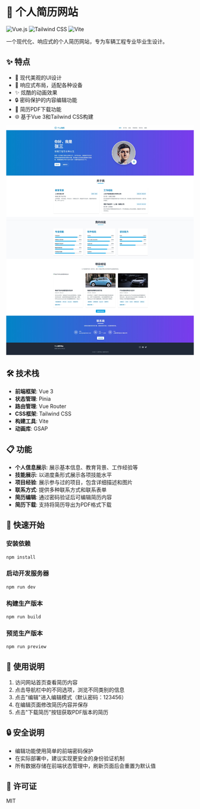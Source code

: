 # 🚀 个人简历网站

![Vue.js](https://img.shields.io/badge/Vue.js-4FC08D?style=for-the-badge&logo=vue.js&logoColor=white)
![Tailwind CSS](https://img.shields.io/badge/Tailwind_CSS-38B2AC?style=for-the-badge&logo=tailwind-css&logoColor=white)
![Vite](https://img.shields.io/badge/Vite-646CFF?style=for-the-badge&logo=vite&logoColor=white)

一个现代化、响应式的个人简历网站，专为车辆工程专业毕业生设计。

## ✨ 特点

- 🎨 现代美观的UI设计
- 📱 响应式布局，适配各种设备
- ✨ 炫酷的动画效果
- 🔒 密码保护的内容编辑功能
- 📄 简历PDF下载功能
- 🌐 基于Vue 3和Tailwind CSS构建

![示例](示例.jpeg)

## 🛠️ 技术栈

- **前端框架**: Vue 3
- **状态管理**: Pinia
- **路由管理**: Vue Router
- **CSS框架**: Tailwind CSS
- **构建工具**: Vite
- **动画库**: GSAP

## 📋 功能

- **个人信息展示**: 展示基本信息、教育背景、工作经验等
- **技能展示**: 以进度条形式展示各项技能水平
- **项目经验**: 展示参与过的项目，包含详细描述和图片
- **联系方式**: 提供多种联系方式和联系表单
- **简历编辑**: 通过密码验证后可编辑简历内容
- **简历下载**: 支持将简历导出为PDF格式下载

## 🚀 快速开始

### 安装依赖

```bash
npm install
```

### 启动开发服务器

```bash
npm run dev
```

### 构建生产版本

```bash
npm run build
```

### 预览生产版本

```bash
npm run preview
```

## 📝 使用说明

1. 访问网站首页查看简历内容
2. 点击导航栏中的不同选项，浏览不同类别的信息
3. 点击"编辑"进入编辑模式（默认密码：123456）
4. 在编辑页面修改简历内容并保存
5. 点击"下载简历"按钮获取PDF版本的简历

## 🔒 安全说明

- 编辑功能使用简单的前端密码保护
- 在实际部署中，建议实现更安全的身份验证机制
- 所有数据存储在前端状态管理中，刷新页面后会重置为默认值

## 📄 许可证

MIT
